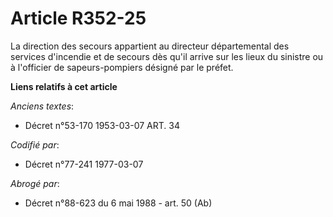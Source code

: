 # Article R352-25

La direction des secours appartient au directeur départemental des services d'incendie et de secours dès qu'il arrive sur les
lieux du sinistre ou à l'officier de sapeurs-pompiers désigné par le préfet.

**Liens relatifs à cet article**

_Anciens textes_:

  - Décret n°53-170 1953-03-07 ART. 34

_Codifié par_:

  - Décret n°77-241 1977-03-07

_Abrogé par_:

  - Décret n°88-623 du 6 mai 1988 - art. 50 (Ab)
